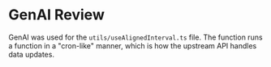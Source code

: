 # GenAI Review

GenAI was used for the `utils/useAlignedInterval.ts` file. The function runs a function in a "cron-like" manner, which is how the upstream API handles data updates.
